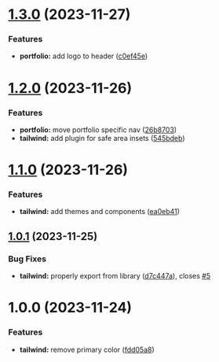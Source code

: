 # [1.3.0](https://github.com/jasonruesch/jasonruesch/compare/tailwind-v1.2.0...tailwind-v1.3.0) (2023-11-27)


### Features

* **portfolio:** add logo to header ([c0ef45e](https://github.com/jasonruesch/jasonruesch/commit/c0ef45e28658a19e7021774b10d7884c746f3fbc))

# [1.2.0](https://github.com/jasonruesch/jasonruesch/compare/tailwind-v1.1.0...tailwind-v1.2.0) (2023-11-26)


### Features

* **portfolio:** move portfolio specific nav ([26b8703](https://github.com/jasonruesch/jasonruesch/commit/26b87030531961915fa0b5211ffb7c6726dbbdde))
* **tailwind:** add plugin for safe area insets ([545bdeb](https://github.com/jasonruesch/jasonruesch/commit/545bdebd974079dce6ee1b1caf8f760d4669314a))

# [1.1.0](https://github.com/jasonruesch/jasonruesch/compare/tailwind-v1.0.1...tailwind-v1.1.0) (2023-11-26)


### Features

* **tailwind:** add themes and components ([ea0eb41](https://github.com/jasonruesch/jasonruesch/commit/ea0eb415be8ad4bceda37ba16f5672573c8640b6))

## [1.0.1](https://github.com/jasonruesch/jasonruesch/compare/tailwind-v1.0.0...tailwind-v1.0.1) (2023-11-25)


### Bug Fixes

* **tailwind:** properly export from library ([d7c447a](https://github.com/jasonruesch/jasonruesch/commit/d7c447a0076160e0a1fbc808b9f0f887874c7c3c)), closes [#5](https://github.com/jasonruesch/jasonruesch/issues/5)

# 1.0.0 (2023-11-24)


### Features

* **tailwind:** remove primary color ([fdd05a8](https://github.com/jasonruesch/jasonruesch/commit/fdd05a8239535998fdc8975b42f42da432e55530))
